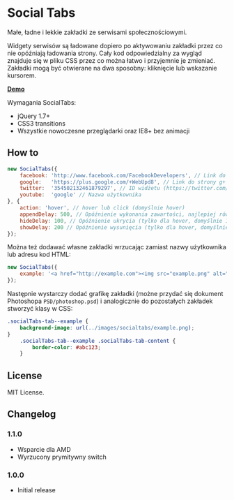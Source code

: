 # Social Tabs

Małe, ładne i lekkie zakładki ze serwisami społecznościowymi.

Widgety serwisów są ładowane dopiero po aktywowaniu zakładki przez co nie opóźniają ładowania strony. Cały kod odpowiedzialny za wygląd znajduje się w pliku CSS przez co można łatwo i przyjemnie je zmieniać. Zakładki mogą być otwierane na dwa sposobny: kliknięcie lub wskazanie kursorem.

**[Demo](http://9px.pl/Projects/SocialTabs)**

Wymagania SocialTabs:

- jQuery 1.7+
- CSS3 transitions
- Wszystkie nowoczesne przeglądarki oraz IE8+ bez animacji

## How to
```js
new SocialTabs({
	facebook: 'http://www.facebook.com/FacebookDevelopers', // Link do fanpage
	google:   'https://plus.google.com/+WebUpd8', // Link do strony g+
	twitter:  '354502132461879297', // ID widżetu (https://twitter.com/settings/widgets/new/user)
	youtube:  'google' // Nazwa użytkownika
}, {
	action: 'hover', // hover lub click (domyślnie hover)
	appendDelay: 500, // Opóźnienie wykonania zawartości, najlepiej równe czasowi animacji (domyślnie 500)
	hideDelay: 100, // Opóźnienie ukrycia (tylko dla hover, domyślnie 100)
	showDelay: 200 // Opóźnienie wysunięcia (tylko dla hover, domyślnie 200)
});
```

Można też dodawać własne zakładki wrzucając zamiast nazwy użytkownika lub adresu kod HTML:

```js
new SocialTabs({
	example: '<a href="http://example.com"><img src="example.png" alt="Example.com"></a>'
});
```

Następnie wystarczy dodać grafikę zakładki (możne przydać się dokument Photoshopa `PSD/photoshop.psd`) i analogicznie do pozostałych zakładek stworzyć klasy w CSS:

```css
.socialTabs-tab--example {
	background-image: url(../images/socialtabs/example.png);
}
	.socialTabs-tab--example .socialTabs-tab-content {
		border-color: #abc123;
	}
```

## License
MIT License.


## Changelog

### 1.1.0
- Wsparcie dla AMD
- Wyrzucony prymitywny switch

### 1.0.0
- Initial release